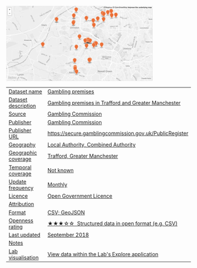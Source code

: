 <a href="trafford_gambling_premises.png"><img src="thumbnail.png" alt="Gambling premises" width="400"/>
<table>
<tr>
	<td>Dataset name</td>
	<td>Gambling premises</td>
</tr>
<tr>
	<td>Dataset description</td>
	<td>Gambling premises in Trafford and Greater Manchester</td>
</tr>
<tr>
	<td>Source</td>
	<td>Gambling Commission</td>
</tr>
<tr>
	<td>Publisher</td>
	<td>Gambling Commission</td>
</tr>
<tr>
	<td>Publisher URL</td>
	<td><a href="https://secure.gamblingcommission.gov.uk/PublicRegister">https://secure.gamblingcommission.gov.uk/PublicRegister</a></td>
</tr>
<tr>
	<td>Geography</td>
	<td>Local Authority, Combined Authority</td>
</tr>
<tr>
	<td>Geographic coverage</td>
	<td>Trafford, Greater Manchester</td>
</tr>
<tr>
	<td>Temporal coverage</td>
	<td>Not known</td>
</tr>
<tr>
	<td>Update frequency</td>
	<td>Monthly</td>
</tr>
<tr>
	<td>Licence</td>
	<td><a href="http://www.nationalarchives.gov.uk/doc/open-government-licence/version/3/">Open Government Licence</a></td>
</tr>
<tr>
	<td>Attribution</td>
	<td></td>
</tr>
<tr>
	<td>Format</td>
	<td>CSV; GeoJSON</td>
</tr>
<tr>
	<td>Openness rating</td>
	<td>&#9733&#9733&#9733&#9734&#9734&nbsp; Structured data in open format (e.g. CSV)</td>
</tr>
<tr>
	<td>Last updated</td>
	<td>September 2018</td>
</tr>
<tr>
	<td>Notes</td>
	<td></td>
</tr>
<tr>
	<td>Lab visualisation</td>
	<td>View data within the Lab's <a href="https://www.trafforddatalab.io/maps/explore/index.html?dataset=gambling_premises">Explore application</a></td>
</tr>
</table>
